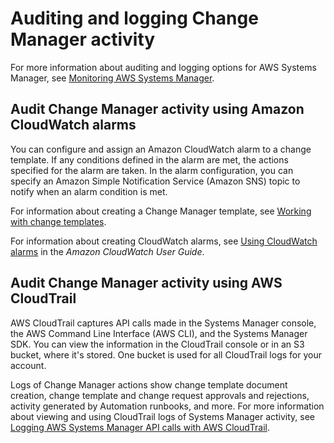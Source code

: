 # Auditing and logging Change Manager activity<a name="change-manager-auditing"></a>

For more information about auditing and logging options for AWS Systems Manager, see [Monitoring AWS Systems Manager](monitoring.md)\.

## Audit Change Manager activity using Amazon CloudWatch alarms<a name="change-manager-logging-auditing-alarms"></a>

You can configure and assign an Amazon CloudWatch alarm to a change template\. If any conditions defined in the alarm are met, the actions specified for the alarm are taken\. In the alarm configuration, you can specify an Amazon Simple Notification Service \(Amazon SNS\) topic to notify when an alarm condition is met\. 

For information about creating a Change Manager template, see [Working with change templates](change-templates.md)\.

For information about creating CloudWatch alarms, see [Using CloudWatch alarms](https://docs.aws.amazon.com/AmazonCloudWatch/latest/monitoring/AlarmThatSendsEmail.html) in the *Amazon CloudWatch User Guide*\.

## Audit Change Manager activity using AWS CloudTrail<a name="change-manager-logging-auditing-cloudtrail"></a>

AWS CloudTrail captures API calls made in the Systems Manager console, the AWS Command Line Interface \(AWS CLI\), and the Systems Manager SDK\. You can view the information in the CloudTrail console or in an S3 bucket, where it's stored\. One bucket is used for all CloudTrail logs for your account\.

Logs of Change Manager actions show change template document creation, change template and change request approvals and rejections, activity generated by Automation runbooks, and more\. For more information about viewing and using CloudTrail logs of Systems Manager activity, see [Logging AWS Systems Manager API calls with AWS CloudTrail](monitoring-cloudtrail-logs.md)\.